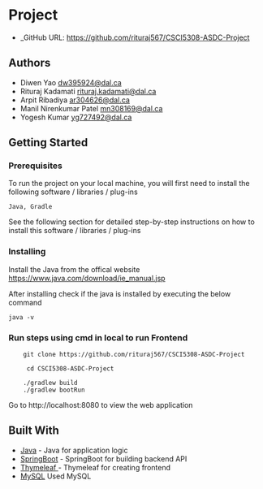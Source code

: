 # Project

- _GitHub URL: https://github.com/rituraj567/CSCI5308-ASDC-Project



## Authors

- Diwen Yao dw395924@dal.ca
- Rituraj Kadamati rituraj.kadamati@dal.ca
- Arpit Ribadiya ar304626@dal.ca
- Manil Nirenkumar Patel mn308169@dal.ca
- Yogesh Kumar yg727492@dal.ca


## Getting Started

### Prerequisites

To run the project on your local machine, you will first need to install the following software / libraries / plug-ins

```
Java, Gradle

```

See the following section for detailed step-by-step instructions on how to install this software / libraries / plug-ins

### Installing

Install the Java from the offical website https://www.java.com/download/ie_manual.jsp

After installing check if the java is installed by executing the below command

```
java -v
```

### Run steps using cmd in local to run Frontend

```
    git clone https://github.com/rituraj567/CSCI5308-ASDC-Project
```

```
     cd CSCI5308-ASDC-Project
```

```
    ./gradlew build
    ./gradlew bootRun
```

Go to http://localhost:8080 to view the web application




## Built With


- [Java](https://www.java.com/download/ie_manual.jsp) - Java for application logic
- [SpringBoot](https://spring.io/) - SpringBoot for building backend API
- [Thymeleaf ](https://www.thymeleaf.org/) - Thymeleaf for creating frontend
- [MySQL](https://www.oracle.com/ca-en/database/sqldeveloper/) Used MySQL
